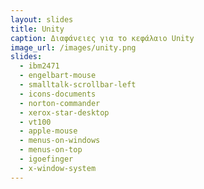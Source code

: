 ```yaml
---
layout: slides
title: Unity
caption: Διαφάνειες για το κεφάλαιο Unity
image_url: /images/unity.png
slides:
  - ibm2471
  - engelbart-mouse
  - smalltalk-scrollbar-left
  - icons-documents
  - norton-commander
  - xerox-star-desktop
  - vt100
  - apple-mouse
  - menus-on-windows
  - menus-on-top
  - igoefinger
  - x-window-system
---
```

